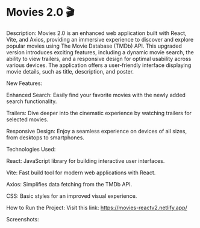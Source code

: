 # Movies 2.0 🎬
Description:
Movies 2.0 is an enhanced web application built with React, Vite, and Axios, providing an immersive experience to discover and explore popular movies using The Movie Database (TMDb) API. This upgraded version introduces exciting features, including a dynamic movie search, the ability to view trailers, and a responsive design for optimal usability across various devices. The application offers a user-friendly interface displaying movie details, such as title, description, and poster.

New Features:

Enhanced Search: Easily find your favorite movies with the newly added search functionality.

Trailers: Dive deeper into the cinematic experience by watching trailers for selected movies.

Responsive Design: Enjoy a seamless experience on devices of all sizes, from desktops to smartphones.

Technologies Used:

React: JavaScript library for building interactive user interfaces.

Vite: Fast build tool for modern web applications with React.

Axios: Simplifies data fetching from the TMDb API.

CSS: Basic styles for an improved visual experience.


How to Run the Project:
Visit this link: https://movies-reactv2.netlify.app/

Screenshots:


